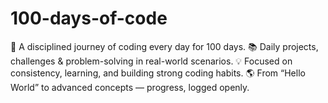 # 100-days-of-code
🚀 A disciplined journey of coding every day for 100 days. 📚 Daily projects, challenges &amp; problem-solving in real-world scenarios. 💡 Focused on consistency, learning, and building strong coding habits. 🌎 From “Hello World” to advanced concepts — progress, logged openly.
